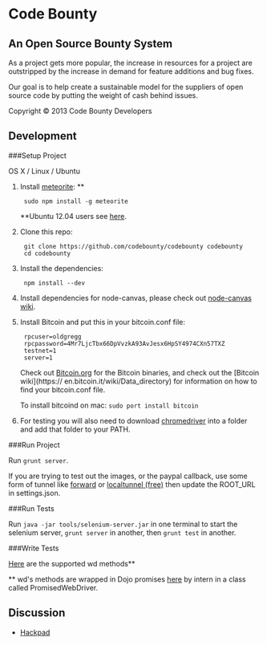 Code Bounty
===========

An Open Source Bounty System
----------------------------

As a project gets more popular, the increase in resources for a project are outstripped by the increase in demand for feature additions and bug fixes.

Our goal is to help create a sustainable model for the suppliers of open source code by putting the weight of cash behind issues.

Copyright © 2013 Code Bounty Developers

Development
-----------
###Setup Project

OS X / Linux / Ubuntu

1. Install [meteorite](http://oortcloud.github.com/meteorite/): **

		sudo npm install -g meteorite
		
	**Ubuntu 12.04 users see [here](https://github.com/oortcloud/meteorite/issues/67).

2. Clone this repo:

		git clone https://github.com/codebounty/codebounty codebounty
		cd codebounty

3. Install the dependencies:

		npm install --dev

4. Install dependencies for node-canvas, please check out [node-canvas wiki](https://github.com/LearnBoost/node-canvas/wiki).

5. Install Bitcoin and put this in your bitcoin.conf file:

        rpcuser=oldgregg
        rpcpassword=4Mr7LjcTbx66DpVvzkA93AvJesx6HpSY4974CXn57TXZ
        testnet=1
        server=1

	Check out [Bitcoin.org](http://bitcoin.org/en/download) for the 	Bitcoin binaries, and check out the [Bitcoin wiki](https://	en.bitcoin.it/wiki/Data_directory) for information on how to find 	your bitcoin.conf file.

	To install bitcoind on mac: `sudo port install bitcoin`

6. For testing you will also need to download [chromedriver](https://code.google.com/p/chromedriver/downloads/list) into a folder and add that folder to your PATH.

###Run Project

Run `grunt server`.

If you are trying to test out the images, or the paypal callback, use some form of tunnel like [forward](https://forwardhq.com/) or [localtunnel (free)](https://github.com/progrium/localtunnel#localtunnel-v2-beta) then update the ROOT_URL in settings.json.

###Run Tests

Run `java -jar tools/selenium-server.jar` in one terminal to start the selenium server, `grunt server` in another, then `grunt test` in another.

###Write Tests

[Here](https://github.com/admc/wd#supported-methods) are the supported wd methods**

** wd's methods are wrapped in Dojo promises [here](https://github.com/theintern/intern/blob/master/lib/wd.js) by intern in a class called PromisedWebDriver.

Discussion
-----------

- [Hackpad](https://codebounty.hackpad.com)
